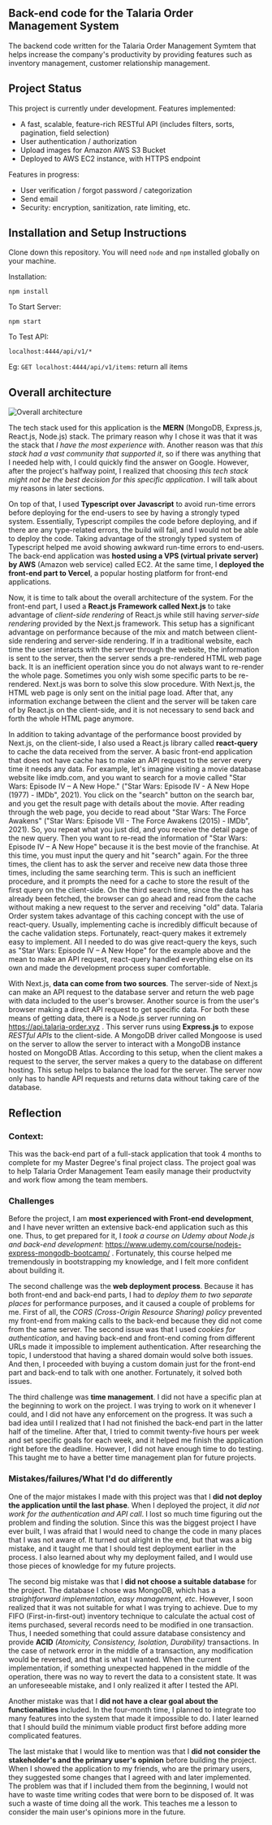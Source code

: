 ## Back-end code for the Talaria Order Management System

The backend code written for the Talaria Order Management Symtem that helps increase the company's productivity by providing features such as inventory management, customer relationship management.

## Project Status

This project is currently under development.
Features implemented:

- A fast, scalable, feature-rich RESTful API (includes filters, sorts, pagination, field selection)
- User authentication / authorization
- Upload images for Amazon AWS S3 Bucket
- Deployed to AWS EC2 instance, with HTTPS endpoint

Features in progress:

- User verification / forgot password / categorization
- Send email
- Security: encryption, sanitization, rate limiting, etc.

## Installation and Setup Instructions

Clone down this repository. You will need `node` and `npm` installed globally on your machine.

Installation:

`npm install`

To Start Server:

`npm start`

To Test API:

`localhost:4444/api/v1/*`

Eg: `GET localhost:4444/api/v1/items`: return all items

## Overall architecture

![Overall architecture](images/architecture.png)

The tech stack used for this application is the **MERN** (MongoDB, Express.js, React.js, Node.js) stack.
The primary reason why I chose it was that it was the stack that _I have the most experience with_.
Another reason was that _this stack had a vast community that supported it_, so if there was anything that I
needed help with, I could quickly find the answer on Google. However, after the project's halfway point,
I realized that choosing _this tech stack might not be the best decision for this specific application_.
I will talk about my reasons in later sections.

On top of that, I used **Typescript over Javascript** to avoid run-time errors before deploying for the end-users
to see by having a strongly typed system. Essentially, Typescript compiles the code before deploying, and if there
are any type-related errors, the build will fail, and I would not be able to deploy the code. Taking advantage of
the strongly typed system of Typescript helped me avoid showing awkward run-time errors to end-users. The back-end
application was **hosted using a VPS (virtual private server) by AWS** (Amazon web service) called EC2. At the same time,
I **deployed the front-end part to Vercel**, a popular hosting platform for front-end applications.

Now, it is time to talk about the overall architecture of the system. For the front-end part, I used a **React.js Framework called Next.js**
to take advantage of _client-side rendering_ of React.js while still having _server-side rendering_ provided by the
Next.js framework. This setup has a significant advantage on performance because of the
mix and match between client-side rendering and server-side rendering. If in a traditional website, each time the
user interacts with the server through the website, the information is sent to the server, then the server sends a
pre-rendered HTML web page back. It is an inefficient operation since you do not always want to re-render the whole
page. Sometimes you only wish some specific parts to be re-rendered. Next.js was born to solve this slow procedure.
With Next.js, the HTML web page is only sent on the initial page load. After that, any information exchange between
the client and the server will be taken care of by React.js on the client-side, and it is not necessary to send back
and forth the whole HTML page anymore.

In addition to taking advantage of the performance boost provided by Next.js, on the client-side,
I also used a React.js library called **react-query** to cache the data received from the server.
A basic front-end application that does not have cache has to make an API request to the server every time it needs
any data. For example, let's imagine visiting a movie database website like imdb.com, and you want to search for
a movie called "Star Wars: Episode IV – A New Hope." ("Star Wars: Episode IV - A New Hope (1977) - IMDb", 2021).
You click on the "search" button on the search bar, and you get the result page with details about the movie.
After reading through the web page, you decide to read about "Star Wars: The Force Awakens" ("Star Wars: Episode
VII - The Force Awakens (2015) - IMDb", 2021). So, you repeat what you just did, and you receive the detail page of
the new query. Then you want to re-read the information of "Star Wars: Episode IV – A New Hope" because it is the
best movie of the franchise. At this time, you must input the query and hit "search" again. For the three times,
the client has to ask the server and receive new data those three times, including the same searching term.
This is such an inefficient procedure, and it prompts the need for a cache to store the result of the first query
on the client-side. On the third search time, since the data has already been fetched, the browser can go ahead and
read from the cache without making a new request to the server and receiving "old" data. Talaria Order system
takes advantage of this caching concept with the use of react-query. Usually, implementing cache is incredibly
difficult because of the cache validation steps. Fortunately, react-query makes it extremely easy to implement.
All I needed to do was give react-query the keys, such as "Star Wars: Episode IV – A New Hope" for the example
above and the mean to make an API request, react-query handled everything else on its own and made the development process super comfortable.

With Next.js, **data can come from two sources**. The server-side of Next.js can make an API request to the database
server and return the web page with data included to the user's browser. Another source is from the user's browser
making a direct API request to get specific data. For both these means of getting data, there is a Node.js server
running on https://api.talaria-order.xyz . This server runs using **Express.js** to expose _RESTful APIs_ to the client-side.
A MongoDB driver called Mongoose is used on the server to allow the server to interact with a MongoDB instance
hosted on MongoDB Atlas. According to this setup, when the client makes a request to the server, the server makes a
query to the database on different hosting. This setup helps to balance the load for the server. The server now only
has to handle API requests and returns data without taking care of the database.

## Reflection

### Context:

This was the back-end part of a full-stack application that took 4 months to complete for my Master Degree's final project class. The project goal was to help Talaria Order Management Team easily manage their productvity and work flow among the team members.

### Challenges

Before the project, I am **most experienced with Front-end development**, and I have never written an extensive
back-end application such as this one. Thus, to get prepared for it, I _took a course on Udemy about Node.js
and back-end development_: https://www.udemy.com/course/nodejs-express-mongodb-bootcamp/ . Fortunately, this course helped me tremendously in bootstrapping my knowledge, and I felt
more confident about building it.

The second challenge was the **web deployment process**. Because it has both front-end and back-end parts, I had to
_deploy them to two separate places_ for performance purposes, and it caused a couple of problems for me. First of all,
the _CORS (Cross-Origin Resource Sharing) policy_ prevented my front-end from making calls to the back-end because they
did not come from the same server. The second issue was that I used _cookies for authentication_, and having back-end
and front-end coming from different URLs made it impossible to implement authentication. After researching the topic,
I understood that having a shared domain would solve both issues. And then, I proceeded with buying a custom domain
just for the front-end part and back-end to talk with one another. Fortunately, it solved both issues.

The third challenge was **time management**. I did not have a specific plan at the beginning to work on the project.
I was trying to work on it whenever I could, and I did not have any enforcement on the progress. It was such a bad
idea until I realized that I had not finished the back-end part in the latter half of the timeline. After that,
I tried to commit twenty-five hours per week and set specific goals for each week, and it helped me finish the
application right before the deadline. However, I did not have enough time to do testing. This taught me to have a
better time management plan for future projects.

### Mistakes/failures/What I'd do differently

One of the major mistakes I made with this project was that I **did not deploy the application until the last phase**.
When I deployed the project, it _did not work for the authentication and API call_. I lost so much time figuring out
the problem and finding the solution. Since this was the biggest project I have ever built, I was afraid that
I would need to change the code in many places that I was not aware of. It turned out alright in the end, but that
was a big mistake, and it taught me that I should test deployment earlier in the process. I also learned about why
my deployment failed, and I would use those pieces of knowledge for my future projects.

The second big mistake was that I **did not choose a suitable database** for the project. The database I chose was
MongoDB, which has a _straightforward implementation, easy management, etc_. However, I soon realized that it was not
suitable for what I was trying to achieve. Due to my FIFO (First-in-first-out) inventory technique to calculate the
actual cost of items purchased, several records need to be modified in one transaction. Thus, I needed something
that could assure database consistency and provide **ACID** _(Atomicity, Consistency, Isolation, Durability)_ transactions.
In the case of network error in the middle of a transaction, any modification would be reversed, and that is what
I wanted. When the current implementation, if something unexpected happened in the middle of the operation, there was
no way to revert the data to a consistent state. It was an unforeseeable mistake, and I only realized it after
I tested the API.

Another mistake was that I **did not have a clear goal about the functionalities** included. In the four-month time,
I planned to integrate too many features into the system that made it impossible to do. I later learned that
I should build the minimum viable product first before adding more complicated features.

The last mistake that I would like to mention was that I **did not consider the stakeholder's and the primary user's
opinion** before building the project. When I showed the application to my friends, who are the primary users,
they suggested some changes that I agreed with and later implemented. The problem was that if I included them from
the beginning, I would not have to waste time writing codes that were born to be disposed of. It was such a waste of
time doing all the work. This teaches me a lesson to consider the main user's opinions more in the future.
